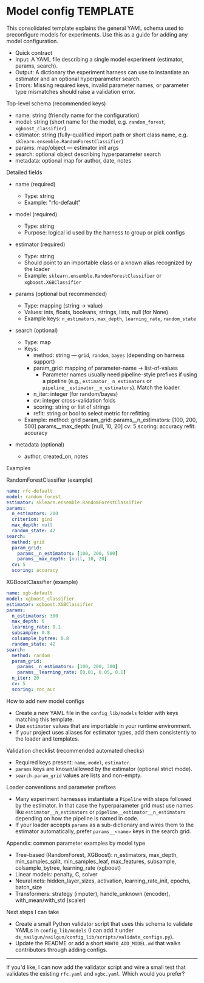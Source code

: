 # Model config TEMPLATE

This consolidated template explains the general YAML schema used to preconfigure models for experiments. Use this as a guide for adding any model configuration.

- Quick contract
- Input: A YAML file describing a single model experiment (estimator, params, search).
- Output: A dictionary the experiment harness can use to instantiate an estimator and an optional hyperparameter search.
- Errors: Missing required keys, invalid parameter names, or parameter type mismatches should raise a validation error.

Top-level schema (recommended keys)
- name: string (friendly name for the configuration)
- model: string (short name for the model, e.g. `random_forest`, `xgboost_classifier`)
- estimator: string (fully-qualified import path or short class name, e.g. `sklearn.ensemble.RandomForestClassifier`)
- params: map/object — estimator init args
- search: optional object describing hyperparameter search
- metadata: optional map for author, date, notes

Detailed fields
- name (required)
  - Type: string
  - Example: "rfc-default"

- model (required)
  - Type: string
  - Purpose: logical id used by the harness to group or pick configs

- estimator (required)
  - Type: string
  - Should point to an importable class or a known alias recognized by the loader
  - Example: `sklearn.ensemble.RandomForestClassifier` or `xgboost.XGBClassifier`

- params (optional but recommended)
  - Type: mapping (string -> value)
  - Values: ints, floats, booleans, strings, lists, null (for None)
  - Example keys: `n_estimators`, `max_depth`, `learning_rate`, `random_state`



- search (optional)
  - Type: map
  - Keys:
    - method: string — `grid`, `random`, `bayes` (depending on harness support)
    - param_grid: mapping of parameter-name -> list-of-values
      - Parameter names usually need pipeline-style prefixes if using a pipeline (e.g., `estimator__n_estimators` or `pipeline__estimator__n_estimators`). Match the loader.
    - n_iter: integer (for random/bayes)
    - cv: integer cross-validation folds
    - scoring: string or list of strings
    - refit: string or bool to select metric for refitting
  - Example:
    method: grid
    param_grid:
      params__n_estimators: [100, 200, 500]
      params__max_depth: [null, 10, 20]
    cv: 5
    scoring: accuracy
    refit: accuracy

- metadata (optional)
  - author, created_on, notes

Examples

RandomForestClassifier (example)

```yaml
name: rfc-default
model: random_forest
estimator: sklearn.ensemble.RandomForestClassifier
params:
  n_estimators: 200
  criterion: gini
  max_depth: null
  random_state: 42
search:
  method: grid
  param_grid:
    params__n_estimators: [100, 200, 500]
    params__max_depth: [null, 10, 20]
  cv: 5
  scoring: accuracy
```

XGBoostClassifier (example)

```yaml
name: xgb-default
model: xgboost_classifier
estimator: xgboost.XGBClassifier
params:
  n_estimators: 300
  max_depth: 6
  learning_rate: 0.1
  subsample: 0.8
  colsample_bytree: 0.8
  random_state: 42
search:
  method: random
  param_grid:
    params__n_estimators: [100, 200, 300]
    params__learning_rate: [0.01, 0.05, 0.1]
  n_iter: 20
  cv: 5
  scoring: roc_auc
```

How to add new model configs
- Create a new YAML file in the `config_lib/models` folder with keys matching this template.
- Use `estimator` values that are importable in your runtime environment.
- If your project uses aliases for estimator types, add them consistently to the loader and templates.

Validation checklist (recommended automated checks)
- Required keys present: `name`, `model`, `estimator`.
- `params` keys are known/allowed by the estimator (optional strict mode).
- `search.param_grid` values are lists and non-empty.

Loader conventions and parameter prefixes
- Many experiment harnesses instantiate a `Pipeline` with steps followed by the estimator. In that case the hyperparameter grid must use names like `estimator__n_estimators` or `pipeline__estimator__n_estimators` depending on how the pipeline is named in code.
- If your loader accepts `params` as a sub-dictionary and wires them to the estimator automatically, prefer `params__<name>` keys in the search grid.

Appendix: common parameter examples by model type
- Tree-based (RandomForest, XGBoost): n_estimators, max_depth, min_samples_split, min_samples_leaf, max_features, subsample, colsample_bytree, learning_rate (xgboost)
- Linear models: penalty, C, solver
- Neural nets: hidden_layer_sizes, activation, learning_rate_init, epochs, batch_size
- Transformers: strategy (imputer), handle_unknown (encoder), with_mean/with_std (scaler)

Next steps I can take
- Create a small Python validator script that uses this schema to validate YAMLs in `config_lib/models` (I can add it under `ds_nailgun/nailgun/config_lib/scripts/validate_configs.py`).
- Update the README or add a short `HOWTO_ADD_MODEL.md` that walks contributors through adding configs.

---
If you'd like, I can now add the validator script and wire a small test that validates the existing `rfc.yaml` and `xgbc.yaml`. Which would you prefer?